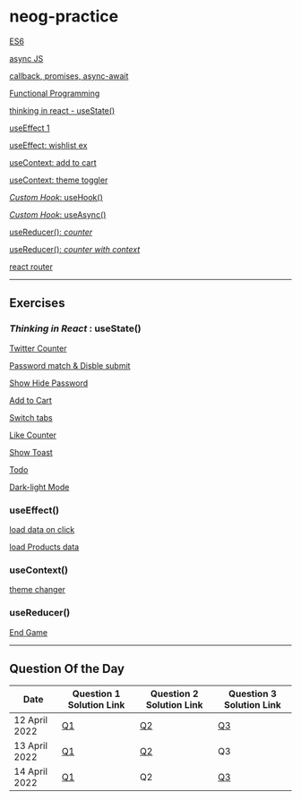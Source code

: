 # neog-practice

[ES6](https://codesandbox.io/s/es6-live-class-practice-d8vp5y?file=/src/index.js)

[async JS](https://codesandbox.io/s/async-js-neog-practice-fgqo0c)

[callback, promises, async-await](https://codesandbox.io/s/promises-neog-l03435?file=/src/index.js)

[Functional Programming](https://codesandbox.io/s/functional-programming-neog-tbzjor?file=/src/index.js)

[thinking in react - useState()](https://codesandbox.io/s/thinking-in-react-neog-5xwqwp)

[useEffect 1](https://codesandbox.io/s/useeffect-neog-practice-br7zlc)

[useEffect: wishlist ex](https://codesandbox.io/s/useeffect-wishlist-exercise-neog-c6hn4z)

[useContext: add to cart](https://codesandbox.io/s/adding-items-to-cart-usecontext-zhbsuy?file=/src/App.jsx)

[useContext: theme toggler](https://codesandbox.io/s/dark-mode-final-usecontext-dkch1k?file=/src/Nav.jsx)

[*Custom Hook*: useHook()](https://codesandbox.io/s/usehook-custom-hook-zq0c5e)

[*Custom Hook*: useAsync()](https://codesandbox.io/s/useasync-customhook-exercise-ukvj0y)

[useReducer(): *counter*](https://codesandbox.io/s/counter-usereducer-w4ckyh)

[useReducer(): *counter with context*](https://codesandbox.io/s/counter-usereducer-w4ckyh?file=/src/counter-context.js)

[react router](https://codesandbox.io/s/react-router-with-nav-zud3zq)


<hr />

## Exercises


### *Thinking in React* : useState()

[Twitter Counter](https://codesandbox.io/s/twitter-counter-wd8ep5?file=/src/App.js)

[Password match & Disble submit](https://codesandbox.io/s/password-match-disable-submit-usestate-u95gtr)

[Show Hide Password](https://codesandbox.io/s/show-hide-pw-usestate-jhi49d)

[Add to Cart](https://codesandbox.io/s/add-to-cart-usestate-5c4x6r?file=/src/App.js)

[Switch tabs](https://codesandbox.io/s/switch-tabs-usestate-ou5ho4?file=/src/styles.css)

[Like Counter](https://codesandbox.io/s/like-counter-usestate-ps0p5e?file=/src/styles.css)

[Show Toast](https://codesandbox.io/s/toast-usestate-rb8ju0?file=/src/App.js)

[Todo](https://codesandbox.io/s/todo-dehnkm)

[Dark-light Mode](https://codesandbox.io/s/dark-light-mode-usestate-75xswr)

### useEffect()

[load data on click](https://codesandbox.io/s/load-data-onclick-neog-live-l47eei)

[load Products data](https://codesandbox.io/s/load-products-fetch-useeffect-0ordy0?file=/src/App.js)

### useContext()

[theme changer](https://codesandbox.io/s/theme-changer-practice-yxu0v2)

### useReducer()

[End Game](https://codesandbox.io/s/endgame-usereducer-inprogress-coqein?file=/src/components/FakeDataComponent.js)



__________________________________________________________________________________________________________________________________________________________


## Question Of the Day

| Date  | Question 1 Solution Link | Question 2 Solution Link | Question 3 Solution Link |
| ------------- | ------------- |----------| ---------------|
| 12 April 2022  |  [Q1](https://codesandbox.io/s/12-april-q1-814jqt)  | [Q2](https://codesandbox.io/s/12-april-q2-prcgdg) | [Q3](https://codesandbox.io/s/12-april-q3-svzl8f) |
| 13 April 2022  |  [Q1](https://codesandbox.io/s/13-april-q1-khbcyn)  | [Q2](https://codesandbox.io/s/13-april-q2-57cju3) | Q3  |
| 14 April 2022  |  [Q1](https://codesandbox.io/s/14-april-q1-wwpmxv)  | Q2 | [Q3](https://codesandbox.io/s/14-april-q3-91ogr8) |
